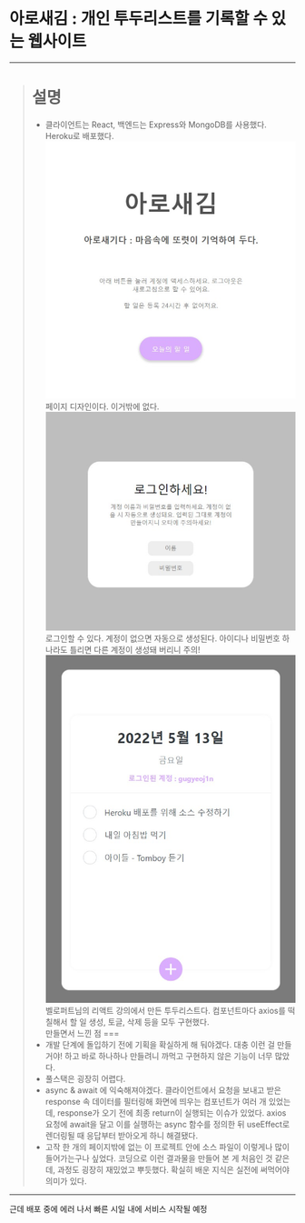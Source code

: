 아로새김 : 개인 투두리스트를 기록할 수 있는 웹사이트
=

* * *

> 설명
> ===
> * 클라이언트는 React, 백엔드는 Express와 MongoDB를 사용했다. Heroku로 배포했다.
![landing](prevImages/92C2C3B8-C523-4133-BB4D-872D73EA7E94.jpeg)<br/>
> 페이지 디자인이다. 이거밖에 없다.
![login](prevImages/97322654-2F41-471D-A9D6-D682817D8228.jpeg)<br/>
> 로그인할 수 있다. 계정이 없으면 자동으로 생성된다. 아이디나 비밀번호 하나라도 틀리면 다른 계정이 생성돼 버리니 주의!
![main](prevImages/A623D11F-1F51-4177-88BD-1B463C56DDFD.jpeg)<br/>
> 벨로퍼트님의 리액트 강의에서 만든 투두리스트다. 컴포넌트마다 axios를 떡칠해서 할 일 생성, 토글, 삭제 등을 모두 구현했다.<br/>
> 만들면서 느낀 점
> ===
> * 개발 단계에 돌입하기 전에 기획을 확실하게 해 둬야겠다. 대충 이런 걸 만들 거야! 하고 바로 하나하나 만들려니 까먹고 구현하지 않은 기능이 너무 많았다.
> * 풀스택은 굉장히 어렵다.
> * async & await 에 익숙해져야겠다. 클라이언트에서 요청을 보내고 받은 response 속 데이터를 필터링해 화면에 띄우는 컴포넌트가 여러 개 있었는데, response가 오기 전에 최종 return이 실행되는 이슈가 있었다. axios 요청에 await을 달고 이를 실행하는 async 함수를 정의한 뒤 useEffect로 렌더링될 때 응답부터 받아오게 하니 해결됐다.
> * 고작 한 개의 페이지밖에 없는 이 프로젝트 안에 소스 파일이 이렇게나 많이 들어가는구나 싶었다. 코딩으로 이런 결과물을 만들어 본 게 처음인 것 같은데, 과정도 굉장히 재밌었고 뿌듯했다. 확실히 배운 지식은 실전에 써먹어야 의미가 있다.

* * *
근데 배포 중에 에러 나서 빠른 시일 내에 서비스 시작될 예정
